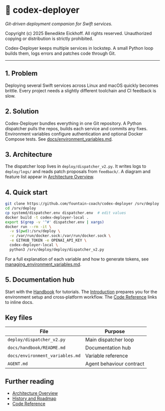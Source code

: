 # 🧠 codex-deployer

*Git-driven deployment companion for Swift services.*

Copyright (c) 2025 Benedikte Eickhoff. All rights reserved.
Unauthorized copying or distribution is strictly prohibited.

Codex-Deployer keeps multiple services in lockstep. A small Python loop builds them, logs errors and patches code through Git.

---

## 1. Problem
Deploying several Swift services across Linux and macOS quickly becomes brittle. Every project needs a slightly different toolchain and CI feedback is slow.

## 2. Solution
Codex-Deployer bundles everything in one Git repository. A Python dispatcher pulls the repos, builds each service and commits any fixes. Environment variables configure authentication and optional Docker Compose tests. See [docs/environment_variables.md](docs/environment_variables.md).

## 3. Architecture
The dispatcher loop lives in `deploy/dispatcher_v2.py`. It writes logs to `deploy/logs/` and reads patch proposals from `feedback/`. A diagram and feature list appear in [Architecture Overview](docs/handbook/architecture.md).

## 4. Quick start
```bash
git clone https://github.com/fountain-coach/codex-deployer /srv/deploy
cd /srv/deploy
cp systemd/dispatcher.env dispatcher.env  # edit values
docker build -t codex-deployer-local .
export $(grep -v '^#' dispatcher.env | xargs)
docker run --rm -it \
  -v $(pwd):/srv/deploy \
  -v /var/run/docker.sock:/var/run/docker.sock \
  -e GITHUB_TOKEN -e OPENAI_API_KEY \
  codex-deployer-local \
  python3 /srv/deploy/deploy/dispatcher_v2.py
```
For a full explanation of each variable and how to generate tokens, see [managing_environment_variables.md](docs/managing_environment_variables.md).

## 5. Documentation hub
Start with the [Handbook](docs/handbook/README.md) for tutorials. The [Introduction](docs/handbook/introduction.md) prepares you for the environment setup and cross‑platform workflow. The [Code Reference](docs/handbook/code_reference.md) links to inline docs.

## Key files
| File | Purpose |
| --- | --- |
| `deploy/dispatcher_v2.py` | Main dispatcher loop |
| `docs/handbook/README.md` | Documentation hub |
| `docs/environment_variables.md` | Variable reference |
| `AGENT.md` | Agent behaviour contract |

## Further reading
- [Architecture Overview](docs/handbook/architecture.md)
- [History and Roadmap](docs/handbook/history.md)
- [Code Reference](docs/handbook/code_reference.md)